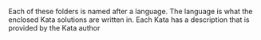 Each of these folders is named after a language. The language is what the enclosed Kata solutions are written in. Each Kata has a description that is provided by the Kata author